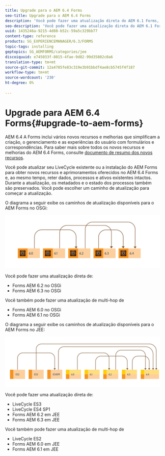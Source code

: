 ```yaml
---
title: Upgrade para o AEM 6.4 Forms
seo-title: Upgrade para o AEM 6.4 Forms
description: 'Você pode fazer uma atualização direta do AEM 6.1 Forms, AEM 6.2 Forms e do LiveCycle ES4 SP1 para AEM 6.3 Forms. '
seo-description: 'Você pode fazer uma atualização direta do AEM 6.1 Forms, AEM 6.2 Forms e do LiveCycle ES4 SP1 para AEM 6.3 Forms. '
uuid: 1435246a-9215-4d88-b52c-59a5c329bb77
content-type: reference
products: SG_EXPERIENCEMANAGER/6.3/FORMS
topic-tags: installing
geptopics: SG_AEMFORMS/categories/jee
discoiquuid: e745033f-8015-4fae-9d82-99d35802c0a6
translation-type: tm+mt
source-git-commit: 12a4785fe83c319e3b91bbdf4ae8cb5745f4f187
workflow-type: tm+mt
source-wordcount: '230'
ht-degree: 0%

---
```



# Upgrade para AEM 6.4 Forms{#upgrade-to-aem-forms}

AEM 6.4 A Forms inclui vários novos recursos e melhorias que simplificam a criação, o gerenciamento e as experiências do usuário com formulários e correspondências. Para saber mais sobre todos os novos recursos e melhorias do AEM 6.4 Forms, consulte [documento de resumo dos novos recursos](/help/forms/using/whats-new.md).

Você pode atualizar seu LiveCycle existente ou a instalação do AEM Forms para obter novos recursos e aprimoramentos oferecidos no AEM 6.4 Forms e, ao mesmo tempo, reter dados, processos e ativos existentes intactos. Durante a atualização, os metadados e o estado dos processos também são preservados. Você pode escolher um caminho de atualização para começar a atualização.

O diagrama a seguir exibe os caminhos de atualização disponíveis para o AEM Forms no OSGi:

![](do-not-localize/osgi-upgrade.png)

Você pode fazer uma atualização direta de:

* Forms AEM 6.2 no OSGi
* Forms AEM 6.3 no OSGi

Você também pode fazer uma atualização de multi-hop de

* Forms AEM 6.0 no OSGi
* Forms AEM 6.1 no OSGi

O diagrama a seguir exibe os caminhos de atualização disponíveis para o AEM Forms no JEE:

![](do-not-localize/jee-upgrade-6-4.png)

Você pode fazer uma atualização direta de:

* LiveCycle ES3
* LiveCycle ES4 SP1
* Forms AEM 6.2 em JEE
* Forms AEM 6.3 em JEE

Você também pode fazer uma atualização de multi-hop de

* LiveCycle ES2
* Forms AEM 6.0 em JEE
* Forms AEM 6.1 em JEE